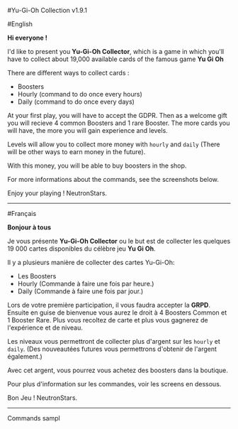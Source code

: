 #Yu-Gi-Oh Collection v1.9.1

#English

**Hi everyone !**

I'd like to present you **Yu-Gi-Oh Collector**, which is a game in which you'll have to collect about 19,000 available cards of the famous game **Yu Gi Oh**

There are different ways to collect cards :

- Boosters
- Hourly (command to do once every hours)
- Daily (command to do once every days)

At your first play, you will have to accept the GDPR. Then as a welcome gift you will recieve 4 common Boosters and 1 rare Booster. The more cards you will have, the more you will gain experience and levels.

Levels will allow you to collect more money with `hourly` and `daily` (There will be other ways to earn money in the future).

With this money, you will be able to buy boosters in the shop.

For more informations about the commands, see the screenshots below.

Enjoy your playing !
NeutronStars.

-------------

#Français

**Bonjour à tous**

Je vous présente **Yu-Gi-Oh Collector** ou le but est de collecter les quelques 19 000 cartes disponibles du célèbre jeu **Yu Gi Oh**.

Il y a plusieurs manière de collecter des cartes Yu-Gi-Oh:

- Les Boosters
- Hourly (Commande à faire une fois par heure.)
- Daily (Commande à faire une fois par jour.)

Lors de votre première participation, il vous faudra accepter la **GRPD**. Ensuite en guise de bienvenue vous aurez le droit à 4 Boosters Common et 1 Booster Rare. Plus vous recoltez de carte et plus vous gagnerez de l'expérience et de niveau.

Les niveaux vous permettront de collecter plus d'argent sur les `hourly` et `daily`. (Des nouveautées futures vous permettrons d'obtenir de l'argent également.)

Avec cet argent, vous pourrez vous achetez des boosters dans la boutique.

Pour plus d'information sur les commandes, voir les screens en dessous.

Bon Jeu !
NeutronStars.

-----------------

Commands sampl
